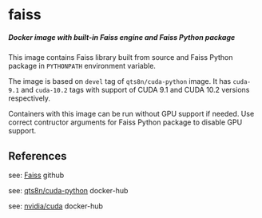 # faiss

##### Docker image with built-in Faiss engine and Faiss Python package

This image contains Faiss library built from source and Faiss Python package in
`PYTHONPATH` environment variable.

The image is based on `devel` tag of `qts8n/cuda-python` image.
It has `cuda-9.1` and `cuda-10.2` tags with support of CUDA 9.1 and CUDA 10.2 versions respectively.

Containers with this image can be run without GPU support if needed. Use correct
contructor arguments for Faiss Python package to disable GPU support.

## References

see: [Faiss](https://github.com/facebookresearch/faiss) github

see: [qts8n/cuda-python](https://hub.docker.com/r/qts8n/cuda-python) docker-hub

see: [nvidia/cuda](https://hub.docker.com/r/nvidia/cuda) docker-hub

